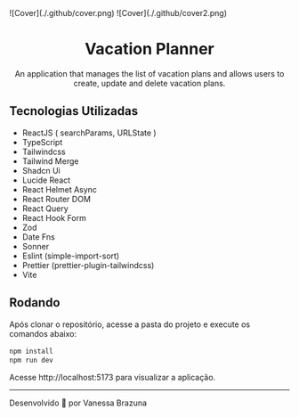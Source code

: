 <a align="left" width="50%">
  ![Cover](./.github/cover.png)
</a>

<a align="right" width="50%">
  ![Cover](./.github/cover2.png)
</a>

<h1 align="center"> Vacation Planner </h1>

<p align="center"> 
  An application that manages the list of vacation plans and allows users to create, update and delete vacation plans.
</p>

## Tecnologias Utilizadas

- ReactJS ( searchParams, URLState )
- TypeScript
- Tailwindcss
- Tailwind Merge
- Shadcn Ui
- Lucide React
- React Helmet Async
- React Router DOM
- React Query
- React Hook Form
- Zod
- Date Fns
- Sonner
- Eslint (simple-import-sort)
- Prettier (prettier-plugin-tailwindcss)
- Vite

## Rodando

Após clonar o repositório, acesse a pasta do projeto e execute os comandos abaixo:

```sh
npm install
npm run dev
```

Acesse http://localhost:5173 para visualizar a aplicação.

<!--START_SECTION:footer-->

---

Desenvolvido 💚 por Vanessa Brazuna

<!--END_SECTION:footer-->

